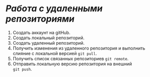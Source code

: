 # ***Работа с удаленными репозиториями***

1. Создать аккаунт на gitHub.
2. Создать локальный репозиторий.
3. Создать удаленный репозиторий.
4. Получить изменения из удаленного репозитория и выполнить слияние с локальной версией
`git pull`.
5. Получить список связанных репозиториев 
`git remote`.
6. Отправить локальную версию репозитория на внешний  
`git push`.
